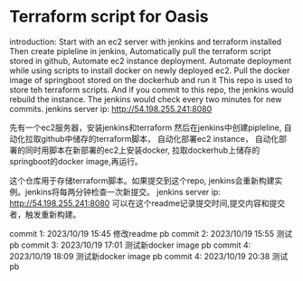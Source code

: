 # Terraform script for Oasis
introduction:
Start with an ec2 server with jenkins and terraform installed
Then create pipleline in jenkins,
Automatically pull the terraform script stored in github,
Automate ec2 instance deployment.
Automate deployment while using scripts to install docker on newly deployed ec2.
Pull the docker image of springboot stored on the dockerhub and run it
This repo is used to store teh terraform scripts. And if you commit to this repo, the jenkins would rebuild the instance. The jenkins would check every two minutes for new commits.
jenkins server ip: http://54.198.255.241:8080

先有一个ec2服务器，安装jenkins和terraform
然后在jenkins中创建pipleline,
自动化拉取github中储存的terraform脚本，
自动化部署ec2 instance，
自动化部署的同时用脚本在新部署的ec2上安装docker,
拉取dockerhub上储存的springboot的docker image,再运行。

这个仓库用于存储terraform脚本。如果提交到这个repo, jenkins会重新构建实例。jenkins将每两分钟检查一次新提交。
jenkins server ip: http://54.198.255.241:8080
可以在这个readme记录提交时间,提交内容和提交者，触发重新构建。

commit 1: 2023/10/19 15:45 修改readme pb
commit 2: 2023/10/19 15:55 测试 pb
commit 3: 2023/10/19 17:01 测试新docker image pb
commit 4: 2023/10/19 18:09 测试新docker image pb
commit 4: 2023/10/19 20:38 测试 pb

